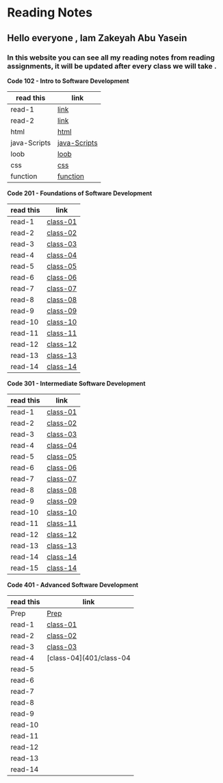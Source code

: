 # Reading Notes
## Hello everyone , Iam Zakeyah Abu Yasein  
### In this website you can see all my reading notes from reading assignments, it will be updated after every class we will take .

**Code 102 - Intro to Software Development**

| read this   | link |
| ----------- | ----------- |
| read-1      | [link](https://zakeyah.github.io/reading-note/read-1)        |
| read-2      | [link](https://zakeyah.github.io/reading-note/read-2)        |
| html        | [html](html)                                                 |
| java-Scripts| [java-Scripts](java-Scripts)                                 |
| loob        | [loob](loob)                                                 |
| css         | [css](css)                                                   |
| function    | [function](function)                                         |





**Code 201 - Foundations of Software Development**

| read this   | link |
| ----------- | ----------- |
| read-1      | [class-01](201/class-01)        |
| read-2      | [class-02](201/class-02)        |
| read-3      | [class-03](201/class-03)        |
| read-4      | [class-04](201/class-04)        |
| read-5      | [class-05](201/class-05)        |
| read-6      | [class-06](201/class-06)        |
| read-7      | [class-07](201/class-07)        |
| read-8      | [class-08](201/class-08)        |
| read-9      | [class-09](201/class-09)        |
| read-10     | [class-10](201/class-10)        |
| read-11     | [class-11](201/class-11)        |
| read-12     | [class-12](201/class-12)        |
| read-13     | [class-13](201/class-13)        |
| read-14     | [class-14](201/class-14)        |



**Code 301 - Intermediate Software Development**

| read this   | link |
| ----------- | ----------- |
| read-1      | [class-01](301/class-01)        |
| read-2      | [class-02](301/class-02)        |
| read-3      | [class-03](301/class-03)        |
| read-4      | [class-04](301/class-04)        |
| read-5      | [class-05](301/class-05)        |
| read-6      | [class-06](301/class-06)        |
| read-7      | [class-07](301/class-07)        |
| read-8      | [class-08](301/class-08)        |
| read-9      | [class-09](301/class-09)        |
| read-10     | [class-10](301/class-10)        |
| read-11     | [class-11](301/class-11)        |
| read-12     | [class-12](301/class-12)        |
| read-13     | [class-13](301/class-13)        |
| read-14     | [class-14](301/class-14)        |
| read-15     | [class-14](301/class-15)        |


**Code 401 - Advanced Software Development**

| read this   | link |
| ----------- | ----------- |
| Prep        | [Prep](401/Prep)                |
| read-1      | [class-01](401/class-01)        |
| read-2      | [class-02](401/class-02)        |
| read-3      | [class-03](401/class-03)        |
| read-4      | [class-04](401/class-04        |
| read-5      | []()        |
| read-6      | []()        |
| read-7      | []()        |
| read-8      | []()        |
| read-9      | []()        |
| read-10     | []()        |
| read-11     | []()        |
| read-12     | []()        |
| read-13     | []()        |
| read-14     | []()        |

